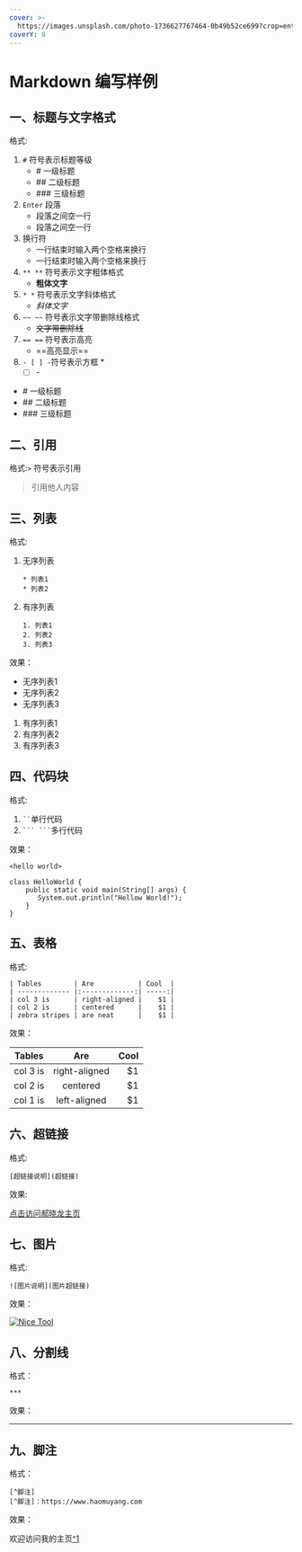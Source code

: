 ```yaml
---
cover: >-
  https://images.unsplash.com/photo-1736627767464-0b49b52ce699?crop=entropy&cs=srgb&fm=jpg&ixid=M3wxOTcwMjR8MHwxfHJhbmRvbXx8fHx8fHx8fDE3NDE5NzA4MTd8&ixlib=rb-4.0.3&q=85
coverY: 0
---
```


# Markdown 编写样例

## 一、标题与文字格式

格式:

1. `#` 符号表示标题等级
   * \# 一级标题
   * \## 二级标题
   * \### 三级标题
2. `Enter` 段落
   * 段落之间空一行
   * 段落之间空一行
3. 换行符
   * 一行结束时输入两个空格来换行
   * 一行结束时输入两个空格来换行
4. `** **` 符号表示文字粗体格式
   * **粗体文字**
5. `* *` 符号表示文字斜体格式
   * _斜体文字_
6. `~~ ~~` 符号表示文字带删除线格式
   * ~~文字带删除线~~
7. `== ==` 符号表示高亮
   * \==高亮显示==
8. `- [ ] -`符号表示方框
   *
     * [ ] \-

* \# 一级标题
* \## 二级标题
* \### 三级标题

## 二、引用

格式:`>` 符号表示引用

> 引用他人内容

## 三、列表

格式:

1.  无序列表

    `* 列表1`\
    `* 列表2`
2.  有序列表

    `1. 列表1`\
    `2. 列表2`\
    `3. 列表3`

效果：

* 无序列表1
* 无序列表2
* 无序列表3

1. 有序列表1
2. 有序列表2
3. 有序列表3

## 四、代码块

格式:

1. ` `` `单行代码
2. ` ``` ``` `多行代码

效果：

`<hello world>`

```
class HelloWorld {
    public static void main(String[] args) {
       System.out.println("Hellow World!");
    }
}
```

## 五、表格

格式:

```
| Tables        | Are           | Cool  |
| ------------- |:-------------:| -----:|
| col 3 is      | right-aligned |    $1 |
| col 2 is      | centered      |    $1 |
| zebra stripes | are neat      |    $1 |
```

效果：

| Tables   |      Are      | Cool |
| -------- | :-----------: | ---: |
| col 3 is | right-aligned |   $1 |
| col 2 is |    centered   |   $1 |
| col 1 is |  left-aligned |   $1 |

## 六、超链接

格式:

`[超链接说明](超链接)`

效果:

[点击访问郝晓龙主页](http://www.haoxiaolong.cn)

## 七、图片

格式:

`![图片说明](图片超链接)`

效果：

[![Nice Tool](https://vkceyugu.cdn.bspapp.com/VKCEYUGU-imgbed/8f959db3-8915-4a79-ac7c-079ab66edaf2.png)](https://imgbed.cn)

## 八、分割线

格式：

`***`

效果：

***

## 九、脚注

格式：

```
[^脚注]  
[^脚注]：https://www.haomuyang.com
```

效果：

欢迎访问我的主页[^1](https://www.haomuyang.com)
